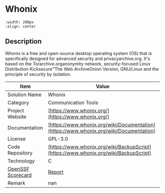 # Whonix 



```{image} https://www.whonix.org/w/images/1/19/Whonix-logo.svg 
:width: 200px 
:align: center 
```

## Description 
Whonix is a free and open-source desktop operating system (OS) that is specifically designed for advanced security and privacyarchive.org. It's based on the Torarchive.organonymity network, security-focused Linux Distribution Kicksecure™The Web ArchiveOnion Version, GNU/Linux and the principle of security by isolation. 

| Item |  Value |
| ------ | ------ |
| Solution Name | Whonix |
| Category | Communication Tools |
| Project Website | [https://www.whonix.org/](https://www.whonix.org/) |
| Documentation | [https://www.whonix.org/wiki/Documentation](https://www.whonix.org/wiki/Documentation) |
| License | GPL-3.0 |
| Code Repository | [https://www.whonix.org/wiki/BackupScript](https://www.whonix.org/wiki/BackupScript) |
| Technology | C |
| [OpenSSF Scorecard](https://scorecard.dev/) | [Report](https://securityscorecards.dev/viewer/?uri=www.whonix.org/wiki/BackupScript) |
| Remark | nan |  


